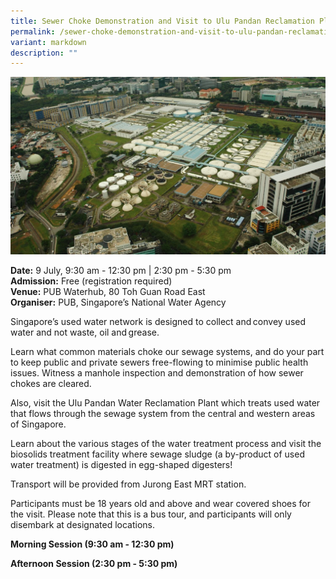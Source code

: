 ```yaml
---
title: Sewer Choke Demonstration and Visit to Ulu Pandan Reclamation Plant
permalink: /sewer-choke-demonstration-and-visit-to-ulu-pandan-reclamation-plant/
variant: markdown
description: ""
---
```

![Sewer Choke Demonstration - PUB](/images/Tours/Sewer_Choke_Demonstration_and_Visit_to_Ulu_Pandan_Reclamation_Plant.png)

**Date:** 9 July, 9:30 am - 12:30 pm | 2:30 pm - 5:30 pm<br>
**Admission:** Free (registration required)<br>
**Venue:** PUB Waterhub, 80 Toh Guan Road East<br>
**Organiser:** PUB, Singapore’s National Water Agency

Singapore’s used water network is designed to collect and convey used water and not waste, oil and grease.

Learn what common materials choke our sewage systems, and do your part to keep public and private sewers free-flowing to minimise public health issues. Witness a manhole inspection and demonstration of how sewer chokes are cleared.

Also, visit the Ulu Pandan Water Reclamation Plant which treats used water that flows through the sewage system from the central and western areas of Singapore.

Learn about the various stages of the water treatment process and visit the biosolids treatment facility where sewage sludge (a by-product of used water treatment) is digested in egg-shaped digesters!

Transport will be provided from Jurong East MRT station.

Participants must be 18 years old and above and wear covered shoes for the visit. Please note that this is a bus tour, and participants will only disembark at designated locations.

**Morning Session (9:30 am - 12:30 pm)**<br>
<a class="btn-link" target="_blank" href="https://form.gov.sg/663b3a8ab765429d55502d7f">
	<img src="/images/gogreensg_website-32.png">
</a>

<style>
	.btn-link {
		display: none;
	}
	a.btn-link[target="_blank"]:after {
	display: none;
}
	.btn-link > img {
		width: 100%;
	}
</style>

**Afternoon Session (2:30 pm - 5:30 pm)**<br>
<a class="btn-link" target="_blank" href="https://form.gov.sg/663b47927653098a206f8dbe">
	<img src="/images/gogreensg_website-32.png">
</a>